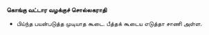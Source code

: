 **கொங்கு வட்டார வழக்குச் சொல்லகராதி**
- பிய்ந்த பயன்படுத்த முடியாத கூடை. பீத்தக் கூடைய எடுத்தா சாணி அள்ள.

